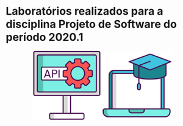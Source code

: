 # Laboratórios realizados para a disciplina Projeto de Software do período 2020.1 

<p  align="center">
     <img  src="./img/002-api.svg"  heigth="80"  width="180"/>
     <img  src="./img/020-elearning.svg"  heigth="80"  width="180"/>
<p/>
